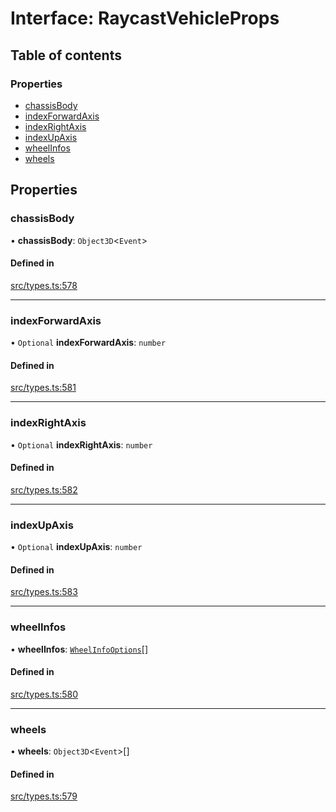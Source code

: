 # Interface: RaycastVehicleProps

## Table of contents

### Properties

- [chassisBody](RaycastVehicleProps.md#chassisbody)
- [indexForwardAxis](RaycastVehicleProps.md#indexforwardaxis)
- [indexRightAxis](RaycastVehicleProps.md#indexrightaxis)
- [indexUpAxis](RaycastVehicleProps.md#indexupaxis)
- [wheelInfos](RaycastVehicleProps.md#wheelinfos)
- [wheels](RaycastVehicleProps.md#wheels)

## Properties

### chassisBody

• **chassisBody**: `Object3D`<`Event`\>

#### Defined in

[src/types.ts:578](https://gitlab.com/rapidajs/rapida/-/blob/67ba736/packages/rapida-physics/src/types.ts#L578)

___

### indexForwardAxis

• `Optional` **indexForwardAxis**: `number`

#### Defined in

[src/types.ts:581](https://gitlab.com/rapidajs/rapida/-/blob/67ba736/packages/rapida-physics/src/types.ts#L581)

___

### indexRightAxis

• `Optional` **indexRightAxis**: `number`

#### Defined in

[src/types.ts:582](https://gitlab.com/rapidajs/rapida/-/blob/67ba736/packages/rapida-physics/src/types.ts#L582)

___

### indexUpAxis

• `Optional` **indexUpAxis**: `number`

#### Defined in

[src/types.ts:583](https://gitlab.com/rapidajs/rapida/-/blob/67ba736/packages/rapida-physics/src/types.ts#L583)

___

### wheelInfos

• **wheelInfos**: [`WheelInfoOptions`](WheelInfoOptions.md)[]

#### Defined in

[src/types.ts:580](https://gitlab.com/rapidajs/rapida/-/blob/67ba736/packages/rapida-physics/src/types.ts#L580)

___

### wheels

• **wheels**: `Object3D`<`Event`\>[]

#### Defined in

[src/types.ts:579](https://gitlab.com/rapidajs/rapida/-/blob/67ba736/packages/rapida-physics/src/types.ts#L579)
